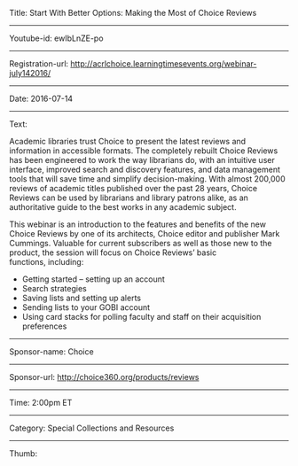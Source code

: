 Title: Start With Better Options: Making the Most of Choice Reviews

----

Youtube-id: ewIbLnZE-po

----

Registration-url: http://acrlchoice.learningtimesevents.org/webinar-july142016/

----

Date: 2016-07-14

----

Text: 

Academic libraries trust Choice to present the latest reviews and information in accessible formats. The completely rebuilt Choice Reviews has been engineered to work the way librarians do, with an intuitive user interface, improved search and discovery features, and data management tools that will save time and simplify decision-making. With almost 200,000 reviews of academic titles published over the past 28 years, Choice Reviews can be used by librarians and library patrons alike, as an authoritative guide to the best works in any academic subject.

This webinar is an introduction to the features and benefits of the new Choice Reviews by one of its architects, Choice editor and publisher Mark Cummings. Valuable for current subscribers as well as those new to the product, the session will focus on Choice Reviews’ basic functions, including:

- Getting started – setting up an account
- Search strategies
- Saving lists and setting up alerts
- Sending lists to your GOBI account
- Using card stacks for polling faculty and staff on their acquisition preferences

----

Sponsor-name: Choice

----

Sponsor-url: http://choice360.org/products/reviews

----

Time: 2:00pm ET

----

Category: Special Collections and Resources

----

Thumb: 